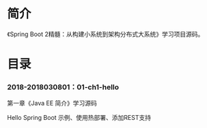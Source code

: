 # 简介 

《Spring Boot 2精髓：从构建小系统到架构分布式大系统》学习项目源码。

# 目录 

### 2018-2018030801：01-ch1-hello<br>
第一章《Java EE 简介》学习源码
<p>
Hello Spring Boot 示例、使用热部署、添加REST支持
</p>